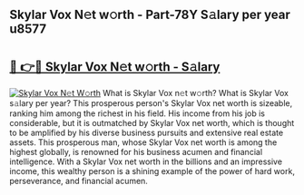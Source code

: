## Skylar Vox N𝚎t w𝚘rth - Part-78Y S𝚊lary per year u8577

# <h2><a href="http://gc1jsm.nevu.top/?p=Skylar+Vox">🔗 👉🔴 Skylar Vox N𝚎t w𝚘rth - S𝚊lary</a></h2>

[![Skylar Vox N𝚎t W𝚘rth](https://i.imgur.com/Oavwk0R.jpeg)](http://gc1jsm.nevu.top/?p=Skylar+Vox)
What is Skylar Vox n𝚎t w𝚘rth? What is Skylar Vox s𝚊lary per year?
This prosperous person's Skylar Vox net worth is sizeable, ranking him among the richest in his field. His income from his job is considerable, but it is outmatched by Skylar Vox net worth, which is thought to be amplified by his diverse business pursuits and extensive real estate assets. This prosperous man, whose Skylar Vox net worth is among the highest globally, is renowned for his business acumen and financial intelligence. With a Skylar Vox net worth in the billions and an impressive income, this wealthy person is a shining example of the power of hard work, perseverance, and financial acumen.
